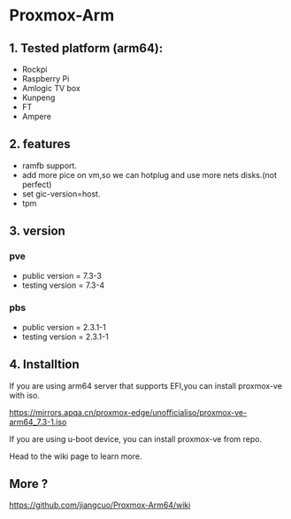 # Proxmox-Arm

## 1. Tested platform (arm64):
- Rockpi
- Raspberry Pi
- Amlogic TV box
- Kunpeng
- FT
- Ampere 

## 2. features

- ramfb support.
- add more pice on vm,so we can hotplug and use more nets disks.(not perfect)
- set gic-version=host.
- tpm

## 3. version

### pve
- public version = 7.3-3
- testing version = 7.3-4

### pbs
- public version = 2.3.1-1
- testing version = 2.3.1-1

## 4. Installtion

If you are using arm64 server that supports EFI,you can install proxmox-ve with iso.

https://mirrors.apqa.cn/proxmox-edge/unofficialiso/proxmox-ve-arm64_7.3-1.iso 

If you are using u-boot device, you can install proxmox-ve from repo.

Head to the wiki page to learn more.


## More ?

https://github.com/jiangcuo/Proxmox-Arm64/wiki
